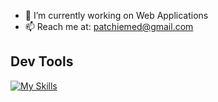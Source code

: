 <ul>
  <li>🔭 I’m currently working on Web Applications</li>
  <li>📫 Reach me at: <a href="">patchiemed@gmail.com</a></li>
</ul>

<h2>Dev Tools</h2>

[![My Skills](https://skillicons.dev/icons?i=aws,html,css,js,git,laravel,mysql,nodejs,npm,postman,vue,vuetify)](https://skillicons.dev)

